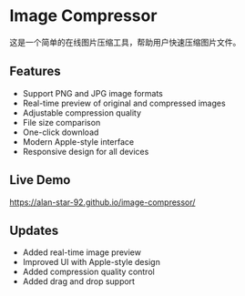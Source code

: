 # Image Compressor

这是一个简单的在线图片压缩工具，帮助用户快速压缩图片文件。

## Features
- Support PNG and JPG image formats
- Real-time preview of original and compressed images
- Adjustable compression quality
- File size comparison
- One-click download
- Modern Apple-style interface
- Responsive design for all devices

## Live Demo
https://alan-star-92.github.io/image-compressor/

## Updates
- Added real-time image preview
- Improved UI with Apple-style design
- Added compression quality control
- Added drag and drop support
